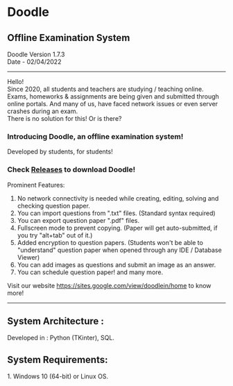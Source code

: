 <h1>Doodle</h1>
<h2>Offline Examination System</h2>

Doodle Version 1.7.3
<br>Date - 02/04/2022

---------------------------------------------------------------------------------------------------------------------------
Hello!
<br>Since 2020, all students and teachers are studying / teaching online. Exams, homeworks & assignments are being given and submitted through online portals. And many of us, have faced network issues or even server crashes during an exam. 
<br>There is no solution for this! Or is there?
<h3>Introducing <b>Doodle</b>, an offline examination system!</h3>
Developed by students, for students!

<h3><p>Check <a href="https://github.com/NotShrirang/Doodle/releases/tag/v1.7.3">Releases</a> to download Doodle!</p></h3>

Prominent Features:
1. No network connectivity is needed while creating, editing, solving and checking question paper.
2. You can import questions from ".txt" files. (Standard syntax required)
3. You can export question paper ".pdf" files.
4. Fullscreen mode to prevent copying. (Paper will get auto-submitted, if you try "alt+tab" out of it.)
5. Added encryption to question papers. (Students won't be able to "understand" question paper when opened through any IDE / Database Viewer)
6. You can add images as questions and submit an image as an answer.
7. You can schedule question paper!
and many more.

Visit our website <a href="https://sites.google.com/view/doodlein/home">https://sites.google.com/view/doodlein/home</a> to know more!

---------------------------------------------------------------------------------------------------------------------------

<h2>System Architecture :</h2>
Developed in : Python (TKinter), SQL.
<h2>System Requirements:</h2>
1. Windows 10 (64-bit) or Linux OS.
